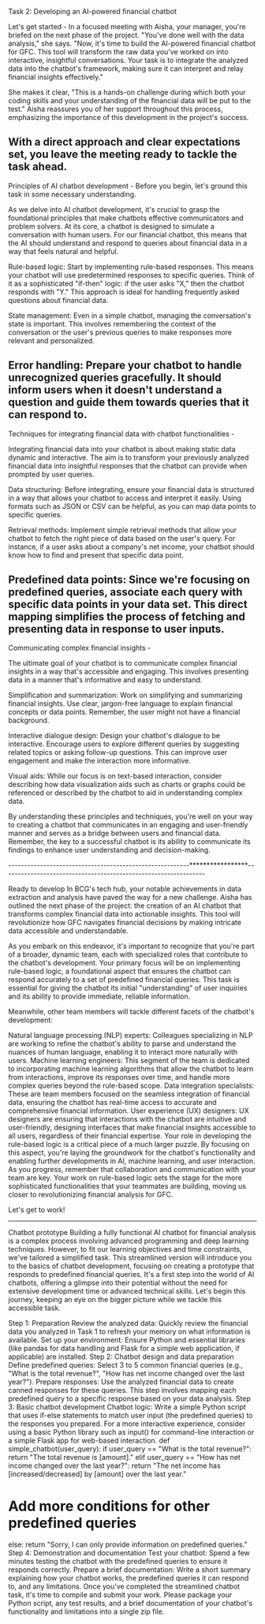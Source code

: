 Task 2: Developing an AI-powered financial chatbot

Let's get started -
In a focused meeting with Aisha, your manager, you're briefed on the next phase of the project. "You've done well with the data analysis," she says. "Now, it's time to build the AI-powered financial chatbot for GFC. This tool will transform the raw data you've worked on into interactive, insightful conversations. Your task is to integrate the analyzed data into the chatbot's framework, making sure it can interpret and relay financial insights effectively."

She makes it clear, "This is a hands-on challenge during which both your coding skills and your understanding of the financial data will be put to the test." Aisha reassures you of her support throughout this process, emphasizing the importance of this development in the project's success.

With a direct approach and clear expectations set, you leave the meeting ready to tackle the task ahead.
-----------------------------------------------------------------------------------------------------------

Principles of AI chatbot development - 
Before you begin, let's ground this task in some necessary understanding.

As we delve into AI chatbot development, it's crucial to grasp the foundational principles that make chatbots effective communicators and problem solvers. At its core, a chatbot is designed to simulate a conversation with human users. For our financial chatbot, this means that the AI should understand and respond to queries about financial data in a way that feels natural and helpful.

Rule-based logic: Start by implementing rule-based responses. This means your chatbot will use predetermined responses to specific queries. Think of it as a sophisticated "if-then" logic: if the user asks "X," then the chatbot responds with "Y." This approach is ideal for handling frequently asked questions about financial data.

State management: Even in a simple chatbot, managing the conversation's state is important. This involves remembering the context of the conversation or the user's previous queries to make responses more relevant and personalized.

Error handling: Prepare your chatbot to handle unrecognized queries gracefully. It should inform users when it doesn't understand a question and guide them towards queries that it can respond to.
-----------------------------------------------------------------------------------------------------

Techniques for integrating financial data with chatbot functionalities - 

Integrating financial data into your chatbot is about making static data dynamic and interactive. The aim is to transform your previously analyzed financial data into insightful responses that the chatbot can provide when prompted by user queries.

Data structuring: Before integrating, ensure your financial data is structured in a way that allows your chatbot to access and interpret it easily. Using formats such as JSON or CSV can be helpful, as you can map data points to specific queries.

Retrieval methods: Implement simple retrieval methods that allow your chatbot to fetch the right piece of data based on the user's query. For instance, if a user asks about a company's net income, your chatbot should know how to find and present that specific data point.

Predefined data points: Since we're focusing on predefined queries, associate each query with specific data points in your data set. This direct mapping simplifies the process of fetching and presenting data in response to user inputs.
---------------------------------------------------------------------------------------------------------

Communicating complex financial insights - 

The ultimate goal of your chatbot is to communicate complex financial insights in a way that's accessible and engaging. This involves presenting data in a manner that's informative and easy to understand.

Simplification and summarization: Work on simplifying and summarizing financial insights. Use clear, jargon-free language to explain financial concepts or data points. Remember, the user might not have a financial background.

Interactive dialogue design: Design your chatbot's dialogue to be interactive. Encourage users to explore different queries by suggesting related topics or asking follow-up questions. This can improve user engagement and make the interaction more informative.

Visual aids: While our focus is on text-based interaction, consider describing how data visualization aids such as charts or graphs could be referenced or described by the chatbot to aid in understanding complex data.

By understanding these principles and techniques, you're well on your way to creating a chatbot that communicates in an engaging and user-friendly manner and serves as a bridge between users and financial data. Remember, the key to a successful chatbot is its ability to communicate its findings to enhance user understanding and decision-making.

---------------------------------------------------------*****************----------------------------------------------------------------

Ready to develop
In BCG's tech hub, your notable achievements in data extraction and analysis have paved the way for a new challenge. Aisha has outlined the next phase of the project: the creation of an AI chatbot that transforms complex financial data into actionable insights. This tool will revolutionize how GFC navigates financial decisions by making intricate data accessible and understandable.

As you embark on this endeavor, it's important to recognize that you're part of a broader, dynamic team, each with specialized roles that contribute to the chatbot's development. Your primary focus will be on implementing rule-based logic, a foundational aspect that ensures the chatbot can respond accurately to a set of predefined financial queries. This task is essential for giving the chatbot its initial "understanding" of user inquiries and its ability to provide immediate, reliable information.

Meanwhile, other team members will tackle different facets of the chatbot's development:

Natural language processing (NLP) experts: Colleagues specializing in NLP are working to refine the chatbot's ability to parse and understand the nuances of human language, enabling it to interact more naturally with users.
Machine learning engineers: This segment of the team is dedicated to incorporating machine learning algorithms that allow the chatbot to learn from interactions, improve its responses over time, and handle more complex queries beyond the rule-based scope.
Data integration specialists: These are team members focused on the seamless integration of financial data, ensuring the chatbot has real-time access to accurate and comprehensive financial information.
User experience (UX) designers: UX designers are ensuring that interactions with the chatbot are intuitive and user-friendly, designing interfaces that make financial insights accessible to all users, regardless of their financial expertise.
Your role in developing the rule-based logic is a critical piece of a much larger puzzle. By focusing on this aspect, you're laying the groundwork for the chatbot's functionality and enabling further developments in AI, machine learning, and user interaction. As you progress, remember that collaboration and communication with your team are key. Your work on rule-based logic sets the stage for the more sophisticated functionalities that your teammates are building, moving us closer to revolutionizing financial analysis for GFC.

Let's get to work!
**************************************************************************************************************

Chatbot prototype
Building a fully functional AI chatbot for financial analysis is a complex process involving advanced programming and deep learning techniques. However, to fit our learning objectives and time constraints, we've tailored a simplified task. This streamlined version will introduce you to the basics of chatbot development, focusing on creating a prototype that responds to predefined financial queries. It's a first step into the world of AI chatbots, offering a glimpse into their potential without the need for extensive development time or advanced technical skills. Let's begin this journey, keeping an eye on the bigger picture while we tackle this accessible task.

Step 1: Preparation 
Review the analyzed data: Quickly review the financial data you analyzed in Task 1 to refresh your memory on what information is available.
Set up your environment: Ensure Python and essential libraries (like pandas for data handling and Flask for a simple web application, if applicable) are installed.
Step 2: Chatbot design and data preparation
Define predefined queries: Select 3 to 5 common financial queries (e.g., "What is the total revenue?", "How has net income changed over the last year?").
Prepare responses: Use the analyzed financial data to create canned responses for these queries. This step involves mapping each predefined query to a specific response based on your data analysis.
Step 3: Basic chatbot development
Chatbot logic: Write a simple Python script that uses if-else statements to match user input (the predefined queries) to the responses you prepared. For a more interactive experience, consider using a basic Python library such as input() for command-line interaction or a simple Flask app for web-based interaction.
def simple_chatbot(user_query):
   if user_query == "What is the total revenue?":
       return "The total revenue is [amount]."
   elif user_query == "How has net income changed over the last year?":
       return "The net income has [increased/decreased] by [amount] over the last year."
   # Add more conditions for other predefined queries
   else:
       return "Sorry, I can only provide information on predefined queries."
Step 4: Demonstration and documentation
Test your chatbot: Spend a few minutes testing the chatbot with the predefined queries to ensure it responds correctly.
Prepare a brief documentation: Write a short summary explaining how your chatbot works, the predefined queries it can respond to, and any limitations.
Once you've completed the streamlined chatbot task, it's time to compile and submit your work. Please package your Python script, any test results, and a brief documentation of your chatbot's functionality and limitations into a single zip file.



